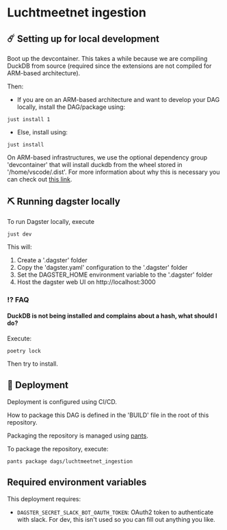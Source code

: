 # Luchtmeetnet ingestion

## ☄️ Setting up for local development

Boot up the devcontainer. This takes a while because we are compiling DuckDB from source (required since the extensions are not compiled for ARM-based architecture).

Then:

- If you are on an ARM-based architecture and want to develop your DAG locally, install the DAG/package using:

```shell
just install 1
```

- Else, install using:

```shell
just install
```

On ARM-based infrastructures, we use the optional dependency group 'devcontainer' that will install duckdb from the wheel stored in '/home/vscode/.dist'. For more information about why this is necessary you can check out [this link](https://github.com/duckdb/duckdb/issues/8035).

## ⛏️ Running dagster locally

To run Dagster locally, execute

```shell
just dev
```

This will:

1. Create a '.dagster' folder
2. Copy the 'dagster.yaml' configuration to the '.dagster' folder
3. Set the DAGSTER_HOME environment variable to the '.dagster' folder
4. Host the dagster web UI on http://localhost:3000

### ⁉️ FAQ

#### DuckDB is not being installed and complains about a hash, what should I do?

Execute:

```shell
poetry lock
```

Then try to install.

## 🚀 Deployment

Deployment is configured using CI/CD. 

How to package this DAG is defined in the 'BUILD' file in the root of this repository.

Packaging the repository is managed using [pants](https://www.pantsbuild.org/).

To package the repository, execute:

```shell
pants package dags/luchtmeetnet_ingestion
```

## Required environment variables

This deployment requires:

- `DAGSTER_SECRET_SLACK_BOT_OAUTH_TOKEN`: OAuth2 token to authenticate with slack. For dev, this isn't used so you can fill out anything you like.
